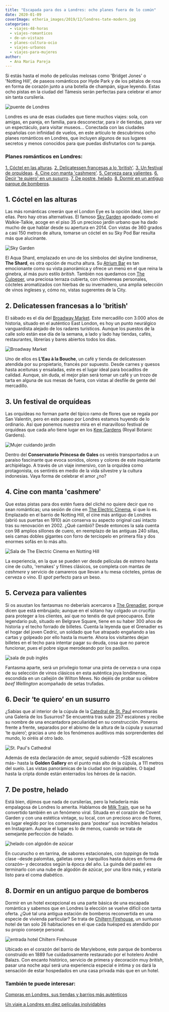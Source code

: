 ```yaml
---
title: "Escapada para dos a Londres: ocho planes fuera de lo común"
date: 2020-01-09
coverImage: etheria_images/2019/12/londres-tate-modern.jpg
categories: 
  - viajes-48-horas
  - viajes-romanticos
  - de-un-vistazo
  - planes-cultura-ocio
  - viajes-urbanos
  - viajes-para-mujeres
author: 
  - Ana Maria Pareja
---
```


Si estás hasta el moño de películas melosas como 'Bridget Jones' o 'Notting Hill', de paseos románticos por Hyde Park y de los pétalos de rosa en forma de corazón junto a una botella de champán, sigue leyendo. Estas ocho pistas en la ciudad del Támesis serán perfectas para celebrar el amor sin tanta cursilería.

![puente de Londres](etheria_images/2019/12/londres-the-shard-900x602.jpg "Skyline con el perf de The Shard. © visitlondon.com/Jon Reid")

Londres es una de esas ciudades que tiene muchos viajes: sola, con amigas, en pareja, en 
familia, para desconectar, para ir de tiendas, para ver un espectáculo, para visitar 
museos... Conectada con las ciudades españolas con infinidad de vuelos, en este artículo 
te descubrimos ocho planes románticos en Londres, que incluyen algunos de sus lugares 
secretos y menos conocidos para que puedas disfrutarlos con tu pareja. 

### Planes románticos en Londres:

[1\. Cóctel en las alturas](#Sky-Garden). [2\. Delicatessen francesas a lo 
'british'](#Broadway-Market). [3\. Un festival de orquídeas](#Orquideas). [4\. Cine con 
manta 'cashmere'](#Electric-Cinema). [5\. Cerveza para valientes](#The-Grenadier). [6\. 
Decir 'te quiero' en un susurro](#St-Paul). [7\. De postre, helado](#Milk-Train). [8\. 
Dormir en un antiguo parque de bomberos](#Chiltern-Firehouse). 

## 1\. Cóctel en las alturas

Las más románticas creerán que el London Eye es la opción ideal, bien por ellas. Pero 
hay otras alternativas. El famoso [Sky Garden](https://skygarden.london/node/10) apodado 
como el Walkie-Talkie, acoge en el piso 35 un precioso jardín urbano que ha dado mucho 
de que hablar desde su apertura en 2014. Con vistas de 360 grados a casi 150 metros de 
altura, tomarse un cóctel en su Sky Pod Bar resulta más que alucinante. 

![Sky Garden](etheria_images/2019/12/londres-sky-garden-900x600.jpg "Sky Garden.")

El Aqua Shard, emplazado en uno de los símbolos del skyline londinense, **The Shard**, 
es otra opción de mucha altura. Su [Atrium Bar](https://www.aquashard.co.uk/experience) 
es tan emocionante como su vista panorámica y ofrece un menú en el que reina la ginebra, 
al más puro estilo _british_. También nos quedamos con [The 
Culpeper](http://www.theculpeper.com/rooftop/), una preciosa terraza cubierta, con 
chimeneas personales, cócteles aromatizados con hierbas de su invernadero, una amplia 
selección de vinos ingleses y, cómo no, vistas sugerentes de la City. 

## 2\. Delicatessen francesas a lo 'british'

El sábado es el día del [Broadway Market](https://broadwaymarket.co.uk). Este mercadillo 
con 3.000 años de historia, situado en el auténtico East London, es hoy un punto 
neurálgico vanguardista alejado de los radares turísticos. Aunque los puestos de la 
calle solo están ese día de la semana, a lado y lado hay tiendas, cafés, restaurantes, 
librerías y bares abiertos todos los días. 

![Broadway Market](etheria_images/2019/12/Londres-broadway-market-900x507.jpg "Ambiente y productos en © Broadway Market")

Uno de ellos es **L'Eau à la Bouche**, un café y tienda de delicatessen atendida por su 
propietario, francés por supuesto. Desde carnes y quesos hasta aceitunas y ensaladas, 
este es el lugar ideal para bocaditos de calidad. Aunque, sin duda, el mejor plan será 
tomar un café y un trozo de tarta en alguna de sus mesas de fuera, con vistas al desfile 
de gente del mercadillo. 

## 3\. Un festival de orquídeas

Las orquídeas no forman parte del típico ramo de flores que se regala por San Valentín, 
pero en este paseo por Londres estamos huyendo de lo ordinario. Así que ponemos nuestra 
mira en el maravilloso festival de orquídeas que cada año tiene lugar en los [Kew 
Gardens](https://www.kew.org) (Royal Botanic Gardens). 

![Mujer cuidando jardín](etheria_images/2019/12/Londres-orquideas-900x653.jpg "Orquídeas en Kew Garden. © Kew's Orchid Festival/ Jeff Eden")

Dentro del **Conservatorio Princesa de Gales** os veréis transportados a un paraíso 
fascinante que evoca sonidos, olores y colores de este inquietante archipiélago. A 
través de un viaje inmersivo, con la orquídea como protagonista, os sentiréis en medio 
de la vida silvestre y la cultura indonesias. Vaya forma de celebrar el amor ¿no? 

## 4\. Cine con manta 'cashmere'

Que estas pistas para dos estén fuera del cliché no quiere decir que no sean románticas; 
una sesión de cine en [The Electric Cinema](https://www.electriccinema.co.uk), sí que lo 
es. Emplazado en el barrio de Notting Hill, el cine más antiguo de Londres (abrió sus 
puertas en 1910) aún conserva su aspecto original casi intacto tras su renovación en 
2002. ¿Qué cambió? Desde entonces la sala cuenta con 98 amplios sillones de cuero, en 
reemplazo de las antiguas 240 sillas, seis camas dobles gigantes con forro de terciopelo 
en primera fila y dos enormes sofás en lo más alto. 

![Sala de The Electric Cinema en Notting Hill](etheria_images/2020/01/Londres-cinema-portobello-900x600.jpg "Sala de © The Electric Cinema en Notting Hill.")

La experiencia, en la que se pueden ver desde películas de estreno hasta cine de culto, 
'remakes' y filmes clásicos, se completa con mantas de _cashmere_ y servicio de 
camareros que llevan a tu mesa cócteles, pintas de cerveza o vino. El _spot_ perfecto 
para un beso. 

## 5\. Cerveza para valientes

Si os asustan los fantasmas no deberíais acercaros a [The 
Grenadier](https://www.grenadierbelgravia.com), porque dicen que está embrujado; aunque 
en el sótano hay colgado un crucifijo para proteger a los clientes, así que no tenéis de 
qué preocuparos. Este legendario pub, situado en Belgrave Square, tiene en su haber 300 
años de historia y el techo forrado de billetes. Cuenta la leyenda que el Grenadier es 
el hogar del joven Cedric, un soldado que fue atrapado engañando a las cartas y golpeado 
por ello hasta la muerte. Ahora los visitantes dejan billetes en el techo para intentar 
pagar su deuda, cosa que no parece funcionar, pues el pobre sigue merodeando por los 
pasillos. 

![sala de pub inglés](etheria_images/2019/12/Londres-grenadier-900x600.jpg "Interior de © The Grenadier")

Fantasma aparte, será un privilegio tomar una pinta de cerveza o una copa de su 
selección de vinos clásicos en esta auténtica joya londinense, escondida en un callejón 
de Wilton Mews. No dejéis de probar su célebre _beef Wellington_ acompañado de setas 
trufadas. 

## 6\. Decir ‘te quiero’ en un susurro

¿Sabías que al interior de la cúpula de la [Catedral de St. 
Paul](https://www.stpauls.co.uk) encontrarás una Galería de los Susurros? Se encuentra 
tras subir 257 escalones y recibe su nombre de una encantadora peculiaridad en su 
construcción. Poneros frente a frente, separados por el abismo de la altura de la cúpula 
y susurrad ‘te quiero’; gracias a uno de los fenómenos auditivos más sorprendentes del 
mundo, lo oiréis al otro lado. 

![St. Paul's Cathedral](etheria_images/2019/12/londres-st-paul-cathedral-900x600.jpg "St. Paul's Cathedral. © visitlondon.com/Jon Reid")

Además de esta declaración de amor, seguid subiendo –528 escalones más– hasta la 
**Golden Gallery** en el punto más alto de la cúpula, a 111 metros del suelo. Las vistas 
panorámicas de la ciudad son inigualables. O bajad hasta la cripta donde están 
enterrados los héroes de la nación. 

## 7\. De postre, helado

Está bien, dijimos que nada de cursilerías, pero la heladería más empalagosa de Londres 
lo amerita. Hablamos de [Milk Train](https://www.milktraincafe.com), que se ha 
convertido también en un fenómeno viral. Situada en el corazón de Covent Garden y con 
una estética vintage, su local, con un precioso arco de flores, es lugar elegido por los 
comensales para 'postear' sus increíbles helados en Instagram. Aunque el lugar es lo de 
menos, cuando se trata de semejante perfección de helado. 

![helado con algodón de azúcar](etheria_images/2019/12/Londres-Milk-Train-900x901.jpg "Imaginativos y deliciosos helados en © Milk Train")

En cucurucho o en tarrina, de sabores estacionales, con _toppings_ de toda clase –desde 
palomitas, galletas oreo y barquillos hasta dulces en forma de corazón– y decorados 
según la época del año. La guinda del pastel es terminarlo con una nube de algodón de 
azúcar, por una libra más, y estaría listo para el coma diabético. 

## 8\. Dormir en un antiguo parque de bomberos

Dormir en un hotel excepcional es una parte básica de una escapada romántica y sabemos 
que en Londres la elección se vuelve difícil con tanta oferta. ¿Qué tal una antigua 
estación de bomberos reconvertida en una especie de vivienda particular? Se trata de [Chiltern 
Firehouse](http://www.chilternfirehouse.com/hotel/luxury-hotel-london), un suntuoso 
hotel de tan solo 26 habitaciones en el que cada huésped es atendido por su propio 
conserje personal. 

![entrada hotel Chiltern Firehouse](etheria_images/2020/01/Londres-hotel-Chiltern-firehouse-863x1024.jpg "Hotel © Chiltern Firehouse.")

Ubicado en el corazón del barrio de Marylebone, este parque de bomberos construido en 
1889 fue cuidadosamente restaurado por el hotelero André Balazs. Con encanto histórico, 
servicio de primera y decoración muy _british_, pasar una noche aquí será una 
experiencia especial e íntima y os dará la sensación de estar hospedados en una casa 
privada más que en un hotel. 

### También te puede interesar:

[Compras en Londres, sus tiendas y barrios más 
auténticos](https://etheriamagazine.com/2020/05/06/compras-originales-en-londres-seven-dials-connaught-village-carnaby-street-marylebone/) 

[Un viaje a Londres en diez películas 
inolvidables](https://etheriamagazine.com/2020/12/11/diez-peliculas-rodadas-en-londres/)

